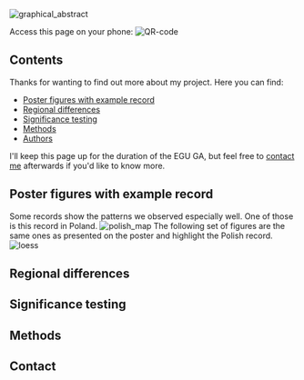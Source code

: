 ![graphical_abstract](/richness_assymetry/figures/graphical_abstract.png)

Access this page on your phone:
![QR-code](/richness_assymetry/figures/QR.png)

## Contents

Thanks for wanting to find out more about my project.
Here you can find:
- [Poster figures with example record](#poster-figures-with-example-record)
- [Regional differences](#regional-differences)
- [Significance testing](#significance-testing)
- [Methods](#methods)
- [Authors](#authors)

I'll keep this page up for the duration of the EGU GA, but feel free to [contact me](#contact) afterwards if you'd like to know more.  

## Poster figures with example record

Some records show the patterns we observed especially well. One of those is this record in Poland.
![polish_map](/richness_assymetry/figures/polish_map.png)
The following set of figures are the same ones as presented on the poster and highlight the Polish record.
![loess](/richness_assymetry/figures/Figure_1B_polish-1.png)

## Regional differences

## Significance testing

## Methods 

## Contact


